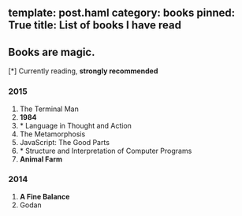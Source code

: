 template: post.haml
category: books
pinned: True
title: List of books I have read
---
Books are magic.
---

[\*] Currently reading, **strongly recommended**

### 2015

1. The Terminal Man
2. **1984**
3. \* Language in Thought and Action
4. The Metamorphosis
5. JavaScript: The Good Parts
6. \* Structure and Interpretation of Computer Programs
7. **Animal Farm**

### 2014

1. **A Fine Balance**
2. Godan
